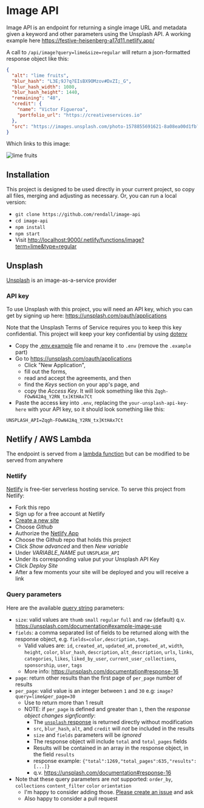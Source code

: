 # Image API

Image API is an endpoint for returning a single image URL and metadata given a keyword and other parameters using the Unsplash API. A working example here <https://festive-heisenberg-a17d11.netlify.app/>

A call to `/api/image?query=lime&size=regular` will return a json-formatted response object like this:

```json
{
  "alt": "lime fruits",
  "blur_hash": "L3E;9J?q?EIsBX9OMzov#DxZI;_G",
  "blur_hash_width": 1080,
  "blur_hash_height": 1440,
  "remaining": "48",
  "credit": {
    "name": "Victor Figueroa",
    "portfolio_url": "https://creativeservices.io"
  },
  "src": "https://images.unsplash.com/photo-1578855691621-8a08ea00d1fb?ixlib=rb-1.2.1&q=80&fm=jpg&crop=entropy&cs=tinysrgb&w=1080&fit=max&ixid=eyJhcHBfaWQiOjE3NTI1NX0"
}
```

Which links to this image:

![lime fruits](https://images.unsplash.com/photo-1578855691621-8a08ea00d1fb?ixlib=rb-1.2.1&q=80&fm=jpg&crop=entropy&cs=tinysrgb&w=1080&fit=max&ixid=eyJhcHBfaWQiOjE3NTI1NX0)

## Installation

This project is designed to be used directly in your current project, so copy all files, merging and adjusting as necessary. Or, you can run a local version:

* `git clone https://github.com/rendall/image-api`
* `cd image-api`
* `npm install`
* `npm start`
* Visit <http://localhost:9000/.netlify/functions/image?term=lime&type=regular>

## Unsplash

[Unsplash](https://unsplash.com/) is an image-as-a-service provider

### API key

To use Unsplash with this project, you will need an API key, which you can get by signing up here: <https://unsplash.com/oauth/applications>

Note that the Unsplash Terms of Service requires you to keep this key confidential. This project will keep your key confidential by using [dotenv](https://github.com/motdotla/dotenv)

* Copy the [.env.example](.env.example) file and rename it to `.env` (remove the `.example` part)
* Go to <https://unsplash.com/oauth/applications>
  * Click "New Application",
  * fill out the forms,
  * read and accept the agreements, and then
  * find the *Keys* section on your app's page, and
  * copy the *Access Key*. It will look something like this `Zqgh-FOwN42Aq_Y2RN_tx]KtHAx7Ct`
* Paste the access key into `.env`, replacing the `your-unsplash-api-key-here` with your API key, so it should look something like this:

`UNSPLASH_API=Zqgh-FOwN42Aq_Y2RN_tx]KtHAx7Ct`

## Netlify / AWS Lambda

The endpoint is served from a [lambda function](https://aws.amazon.com/lambda/) but can be modified to be served from anywhere

### Netlify

[Netlify](https://netlify.com) is free-tier serverless hosting service. To serve this project from Netlify:

* Fork this repo
* Sign up for a free account at Netlify
* [Create a new site](https://app.netlify.com/start)
* Choose *Github*
* Authorize the [Netlify App](https://github.com/apps/netlify/installations/new)
* Choose the Github repo that holds this project
* Click *Show advanced* and then *New variable*
* Under *VARIABLE_NAME* put `UNSPLASH_API`
* Under its corresponding value put your Unsplash API Key
* Click *Deploy Site*
* After a few moments your site will be deployed and you will receive a link

### Query parameters

Here are the available [query string](https://en.wikipedia.org/wiki/Query_string) parameters:

* `size`: valid values are `thumb` `small` `regular` `full` and `raw` (default) q.v. <https://unsplash.com/documentation#example-image-use>
* `fields`: a comma separated list of fields to be returned along with the response object, e.g. `fields=color,description,tags`. 
  * Valid values are: `id`, `created_at`, `updated_at`, `promoted_at`, `width`, `height`, `color`, `blur_hash`, `description`, `alt_description`, `urls`, `links`, `categories`, `likes`, `liked_by_user`, `current_user_collections`, `sponsorship`, `user`, `tags`
  * More info: <https://unsplash.com/documentation#response-16>
* `page`: return other results than the first page of `per_page` number of results
* `per_page`: valid value is an integer between `1` and `30` e.g: `image?query=lime&per_page=30`
  * Use to return more than 1 result
  * NOTE: if `per_page` is defined and greater than `1`, then the *response object changes signficantly*:
    * The [`unsplash` response](https://unsplash.com/documentation#response-16) is returned directly without modification
    * `src`, `blur_hash`, `alt`, and `credit` will *not* be included in the results
    * `size` and `fields` parameters will be *ignored*
    * The response object will include `total` and `total_pages` fields
    * Results will be contained in an array in the response object, in the field `results`
    * response example: `{"total":1269,"total_pages":635,"results":[...]}`
    * q.v. <https://unsplash.com/documentation#response-16>
* Note that these query parameters are *not* supported: `order_by`, `collections` `content_filter` `color` `orientation`
  * I'm happy to consider adding those. [Please create an issue](https://github.com/rendall/image-api/issues/new) and ask
  * Also happy to consider a pull request
  